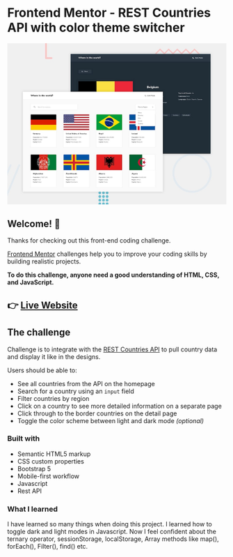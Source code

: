 # Frontend Mentor - REST Countries API with color theme switcher

![Design preview for the REST Countries API with color theme switcher coding challenge](./design/desktop-preview.jpg)

## Welcome! 👋

Thanks for checking out this front-end coding challenge.

[Frontend Mentor](https://www.frontendmentor.io) challenges help you to improve your coding skills by building realistic projects.

**To do this challenge, anyone need a good understanding of HTML, CSS, and JavaScript.**

<h2>👉 <a href="https://rest-countries-api-with-color-theme.netlify.app/">Live Website</a></h2>

## The challenge

Challenge is to integrate with the [REST Countries API](https://restcountries.com) to pull country data and display it like in the designs.

Users should be able to:

- See all countries from the API on the homepage
- Search for a country using an `input` field
- Filter countries by region
- Click on a country to see more detailed information on a separate page
- Click through to the border countries on the detail page
- Toggle the color scheme between light and dark mode _(optional)_

### Built with

- Semantic HTML5 markup
- CSS custom properties
- Bootstrap 5
- Mobile-first workflow
- Javascript
- Rest API

### What I learned

I have learned so many things when doing this project. I learned how to toggle dark and light modes in Javascript. Now I feel confident about the ternary operator, sessionStorage, localStorage, Array methods like map(), forEach(), Filter(), find() etc.
